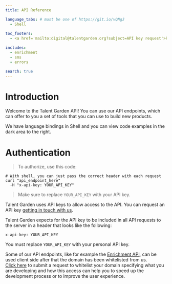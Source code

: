 ```yaml
---
title: API Reference

language_tabs: # must be one of https://git.io/vQNgJ
  - Shell
  
toc_footers:
  - <a href='mailto:digital@talentgarden.org?subject=API key request'>Request an API key</a>

includes:
  - enrichment
  - sms
  - errors

search: true
---
```


# Introduction

Welcome to the Talent Garden API! You can use our API endpoints, which can offer to you a set of tools that you can use to build new products.

We have language bindings in Shell and you can view code examples in the dark area to the right.

# Authentication

> To authorize, use this code:

```shell
# With shell, you can just pass the correct header with each request
curl "api_endpoint_here"
  -H "x-api-key: YOUR_API_KEY"
```

> Make sure to replace `YOUR_API_KEY` with your API key.

Talent Garden uses API keys to allow access to the API. You can request an API key <a href='mailto:digital@talentgarden.org?subject=API key request'>getting in touch with us</a>.

Talent Garden expects for the API key to be included in all API requests to the server in a header that looks like the following:

`x-api-key: YOUR_API_KEY`

<aside class="notice">
You must replace <code>YOUR_API_KEY</code> with your personal API key.
</aside>

Some of our API endpoints, like for example the <a href="/#enrichment">Enrichment API</a>, can be used client side after that the domain has been whitelisted from us.<br>
<a href="mailto:digital@talentgarden.org?subject=[API Request] domain whitelist">Click here</a> to submit a request to whitelist your domain specifying what you are developing and how this access can help you to speed up the development process or to improve the user experience.
